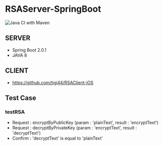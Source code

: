 # RSAServer-SpringBoot
![Java CI with Maven](https://github.com/tigi44/RSAServer-SpringBoot/workflows/Java%20CI%20with%20Maven/badge.svg)

## SERVER
- Spring Boot 2.0.1
- JAVA 8

## CLIENT
- https://github.com/tigi44/RSAClient-iOS

## Test Case
### testRSA
- Request : encryptByPublicKey (param : 'plainText', result : 'encryptText')
- Request : decryptByPrivateKey (param : 'encryptText', result : 'decryptText')
- Confirm : 'decryptText' is equal to 'plainText'
